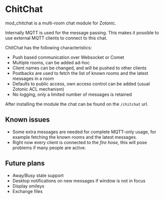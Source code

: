 ChitChat
========

mod_chitchat is a multi-room chat module for Zotonic.

Internally MQTT is used for the message passing. 
This makes it possible to use external MQTT clients to connect to this chat.

ChitChat has the following characteristics:

 * Push based communication over Websocket or Comet
 * Multiple rooms, can be added ad-hoc
 * Client names can be changed, and will be pushed to other clients
 * Postbacks are used to fetch the list of known rooms and the latest messages in a room
 * Defaults to public access, own access control can be added (usual Zotonic ACL mechanism)
 * No logging, only a limited number of messages is retained

After installing the module the chat can be found on the ``/chitchat`` url.

Known issues
------------

 * Some extra messages are needed for complete MQTT-only usage, for example fetching the known rooms and the latest messages.
 * Right now every client is connected to the *fire hose*, this will pose problems if many people are active.

Future plans
------------

 * Away/Busy state support
 * Desktop notifications on new messages if window is not in focus
 * Display smileys
 * Exchange files
